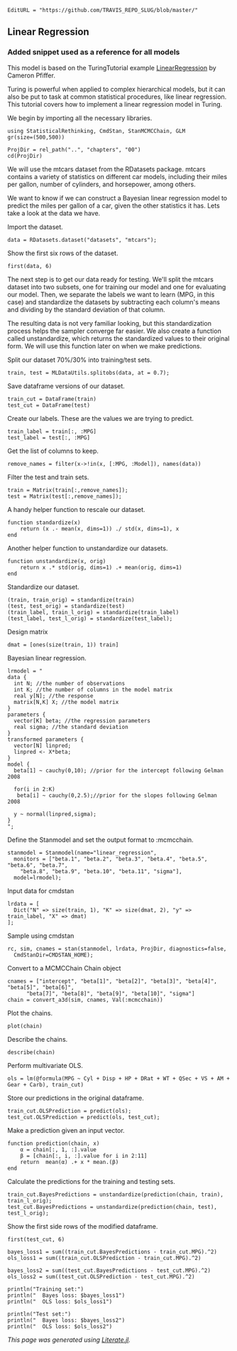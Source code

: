 ```@meta
EditURL = "https://github.com/TRAVIS_REPO_SLUG/blob/master/"
```

## Linear Regression

### Added snippet used as a reference for all models

This model is based on the TuringTutorial example [LinearRegression](https://github.com/TuringLang/TuringTutorials/blob/csp/linear/LinearRegression.ipynb) by Cameron Pfiffer.

Turing is powerful when applied to complex hierarchical models, but it can also be put to task at common statistical procedures, like linear regression. This tutorial covers how to implement a linear regression model in Turing.

We begin by importing all the necessary libraries.

```@example m0.1s
using StatisticalRethinking, CmdStan, StanMCMCChain, GLM
gr(size=(500,500))

ProjDir = rel_path("..", "chapters", "00")
cd(ProjDir)
```

We will use the mtcars dataset from the RDatasets package. mtcars contains a variety of statistics on different car models, including their miles per gallon, number of cylinders, and horsepower, among others.

We want to know if we can construct a Bayesian linear regression model to predict the miles per gallon of a car, given the other statistics it has. Lets take a look at the data we have.

Import the dataset.

```@example m0.1s
data = RDatasets.dataset("datasets", "mtcars");
```

Show the first six rows of the dataset.

```@example m0.1s
first(data, 6)
```

The next step is to get our data ready for testing. We'll split the mtcars dataset into two subsets, one for training our model and one for evaluating our model. Then, we separate the labels we want to learn (MPG, in this case) and standardize the datasets by subtracting each column's means and dividing by the standard deviation of that column.

The resulting data is not very familiar looking, but this standardization process helps the sampler converge far easier. We also create a function called unstandardize, which returns the standardized values to their original form. We will use this function later on when we make predictions.

Split our dataset 70%/30% into training/test sets.

```@example m0.1s
train, test = MLDataUtils.splitobs(data, at = 0.7);
```

Save dataframe versions of our dataset.

```@example m0.1s
train_cut = DataFrame(train)
test_cut = DataFrame(test)
```

Create our labels. These are the values we are trying to predict.

```@example m0.1s
train_label = train[:, :MPG]
test_label = test[:, :MPG]
```

Get the list of columns to keep.

```@example m0.1s
remove_names = filter(x->!in(x, [:MPG, :Model]), names(data))
```

Filter the test and train sets.

```@example m0.1s
train = Matrix(train[:,remove_names]);
test = Matrix(test[:,remove_names]);
```

A handy helper function to rescale our dataset.

```@example m0.1s
function standardize(x)
    return (x .- mean(x, dims=1)) ./ std(x, dims=1), x
end
```

Another helper function to unstandardize our datasets.

```@example m0.1s
function unstandardize(x, orig)
    return x .* std(orig, dims=1) .+ mean(orig, dims=1)
end
```

Standardize our dataset.

```@example m0.1s
(train, train_orig) = standardize(train)
(test, test_orig) = standardize(test)
(train_label, train_l_orig) = standardize(train_label)
(test_label, test_l_orig) = standardize(test_label);
```

Design matrix

```@example m0.1s
dmat = [ones(size(train, 1)) train]
```

Bayesian linear regression.

```@example m0.1s
lrmodel = "
data {
  int N; //the number of observations
  int K; //the number of columns in the model matrix
  real y[N]; //the response
  matrix[N,K] X; //the model matrix
}
parameters {
  vector[K] beta; //the regression parameters
  real sigma; //the standard deviation
}
transformed parameters {
  vector[N] linpred;
  linpred <- X*beta;
}
model {
  beta[1] ~ cauchy(0,10); //prior for the intercept following Gelman 2008

  for(i in 2:K)
   beta[i] ~ cauchy(0,2.5);//prior for the slopes following Gelman 2008

  y ~ normal(linpred,sigma);
}
";
```

Define the Stanmodel and set the output format to :mcmcchain.

```@example m0.1s; continued = true
stanmodel = Stanmodel(name="linear_regression",
  monitors = ["beta.1", "beta.2", "beta.3", "beta.4", "beta.5", "beta.6", "beta.7",
    "beta.8", "beta.9", "beta.10", "beta.11", "sigma"],
  model=lrmodel);
```

Input data for cmdstan

```@example m0.1s
lrdata = [
  Dict("N" => size(train, 1), "K" => size(dmat, 2), "y" => train_label, "X" => dmat)
];
```

Sample using cmdstan

```@example m0.1s; continued = true
rc, sim, cnames = stan(stanmodel, lrdata, ProjDir, diagnostics=false,
  CmdStanDir=CMDSTAN_HOME);
```

Convert to a MCMCChain Chain object

```@example m0.1s
cnames = ["intercept", "beta[1]", "beta[2]", "beta[3]", "beta[4]", "beta[5]", "beta[6]",
      "beta[7]", "beta[8]", "beta[9]", "beta[10]", "sigma"]
chain = convert_a3d(sim, cnames, Val(:mcmcchain))
```

Plot the chains.

```@example m0.1s
plot(chain)
```

Describe the chains.

```@example m0.1s
describe(chain)
```

Perform multivariate OLS.

```@example m0.1s
ols = lm(@formula(MPG ~ Cyl + Disp + HP + DRat + WT + QSec + VS + AM + Gear + Carb), train_cut)
```

Store our predictions in the original dataframe.

```@example m0.1s
train_cut.OLSPrediction = predict(ols);
test_cut.OLSPrediction = predict(ols, test_cut);
```

Make a prediction given an input vector.

```@example m0.1s
function prediction(chain, x)
    α = chain[:, 1, :].value
    β = [chain[:, i, :].value for i in 2:11]
    return  mean(α) .+ x * mean.(β)
end
```

Calculate the predictions for the training and testing sets.

```@example m0.1s
train_cut.BayesPredictions = unstandardize(prediction(chain, train), train_l_orig);
test_cut.BayesPredictions = unstandardize(prediction(chain, test), test_l_orig);
```

Show the first side rows of the modified dataframe.

```@example m0.1s
first(test_cut, 6)

bayes_loss1 = sum((train_cut.BayesPredictions - train_cut.MPG).^2)
ols_loss1 = sum((train_cut.OLSPrediction - train_cut.MPG).^2)

bayes_loss2 = sum((test_cut.BayesPredictions - test_cut.MPG).^2)
ols_loss2 = sum((test_cut.OLSPrediction - test_cut.MPG).^2)

println("Training set:")
println("  Bayes loss: $bayes_loss1")
println("  OLS loss: $ols_loss1")

println("Test set:")
println("  Bayes loss: $bayes_loss2")
println("  OLS loss: $ols_loss2")
```

*This page was generated using [Literate.jl](https://github.com/fredrikekre/Literate.jl).*

